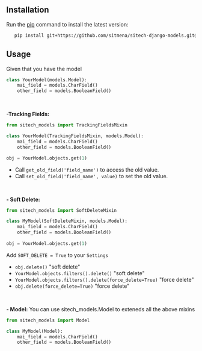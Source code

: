 
## Installation

Run the [pip](https://pip.pypa.io/en/stable/) command to install the latest version:

```bash
   pip install git+https://github.com/sitmena/sitech-django-models.git@v1.0
```

## Usage
Given that you have the model
```python
class YourModel(models.Model):
    mai_field = models.CharField()
    other_field = models.BooleanField()
```        
<br/>  
        
**-Tracking Fields:** 
```python
from sitech_models import TrackingFieldsMixin

class YourModel(TrackingFieldsMixin, models.Model):
    mai_field = models.CharField()
    other_field = models.BooleanField()

obj = YourModel.objects.get(1)
```  
 - Call `get_old_field('field_name')` to access the old value.
 - Call `set_old_field('field_name', value)` to set the old value.

<br/>  

**- Soft Delete:** 
```python
from sitech_models import SoftDeleteMixin

class MyModel(SoftDeleteMixin, models.Model):
    mai_field = models.CharField()
    other_field = models.BooleanField()
    
obj = YourModel.objects.get(1)
```  

Add `SOFT_DELETE = True` to your `Settings` 
-  `obj.delete()`  "soft delete"
-  `YourModel.objects.filters().delete()`  "soft delete"
-  `YourModel.objects.filters().delete(force_delete=True)`  "force delete"
-  `obj.delete(force_delete=True)`  "force delete"

<br/>  

**- Model:**  You can use sitech_models.Model to exteneds all the above mixins
```python
from sitech_models import Model

class MyModel(Model):
    mai_field = models.CharField()
    other_field = models.BooleanField()
```     
